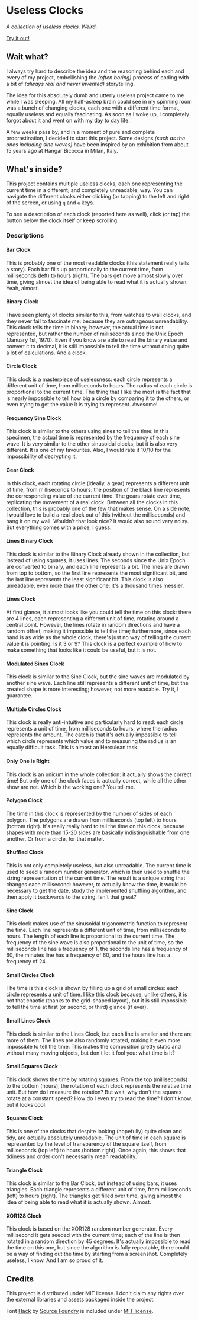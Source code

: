 # Useless Clocks

*A collection of useless clocks. Weird.*

[Try it out!]()

## Wait what?

I always try hard to describe the idea and the reasoning behind each and every of my project, embellishing the *(often boring)* process of coding with a bit of *(always real and never invented)* storytelling.

The idea for this absolutely dumb and utterly useless project came to me while I was sleeping.
All my half-asleep brain could see in my spinning room was a bunch of changing clocks, each one with a different time format, equally useless and equally fascinating.
As soon as I woke up, I completely forgot about it and went on with my day to day life.

A few weeks pass by, and in a moment of pure and complete procrastination, I decided to start this project.
Some designs *(such as the ones including sine waves)* have been inspired by an exhibition from about 15 years ago at Hangar Bicocca in Milan, Italy.

## What's inside?

This project contains multiple useless clocks, each one representing the current time in a different, and completely unreadable, way.
You can navigate the different clocks either clicking (or tapping) to the left and right of the screen, or using `q` and `e` keys.

To see a description of each clock (reported here as well), click (or tap) the button below the clock itself or keep scrolling.

### Descriptions

#### Bar Clock

This is probably one of the most readable clocks (this statement really tells a story). Each bar fills up proportionally to the current time, from milliseconds (left) to hours (right). The bars get move almost slowly over time, giving almost the idea of being able to read what it is actually shown. Yeah, almost.

#### Binary Clock

I have seen plenty of clocks similar to this, from watches to wall clocks, and they never fail to fascinate me: because they are outrageous unreadability. This clock tells the time in binary; however, the actual time is not represented, but rather the number of milliseconds since the Unix Epoch (January 1st, 1970). Even if you know are able to read the binary value and convert it to decimal, it is still impossible to tell the time without doing quite a lot of calculations. And a clock.

#### Circle Clock

This clock is a masterpiece of uselessness: each circle represents a different unit of time, from milliseconds to hours. The radius of each circle is proportional to the current time. The thing that I like the most is the fact that is nearly impossible to tell how big a circle by comparing it to the others, or even trying to get the value it is trying to represent. Awesome!

#### Frequency Sine Clock

This clock is similar to the others using sines to tell the time: in this specimen, the actual time is represented by the frequency of each sine wave. It is very similar to the other sinusoidal clocks, but it is also very different. It is one of my favourites. Also, I would rate it 10/10 for the impossibility of decrypting it.

#### Gear Clock

In this clock, each rotating circle (ideally, a gear) represents a different unit of time, from milliseconds to hours: the position of the black line represents the corresponding value of the current time. The gears rotate over time, replicating the movement of a real clock. Between all the clocks in this collection, this is probably one of the few that makes sense. On a side note, I would love to build a real clock out of this (without the milliseconds) and hang it on my wall. Wouldn't that look nice? It would also sound very noisy. But everything comes with a price, I guess.

#### Lines Binary Clock

This clock is similar to the Binary Clock already shown in the collection, but instead of using squares, it uses lines. The seconds since the Unix Epoch are converted to binary, and each line represents a bit. The lines are drawn from top to bottom, so the first line represents the most significant bit, and the last line represents the least significant bit. This clock is also unreadable, even more than the other one: it's a thousand times messier.

#### Lines Clock

At first glance, it almost looks like you could tell the time on this clock: there are 4 lines, each representing a different unit of time, rotating around a central point. However, the lines rotate in random directions and have a random offset, making it impossible to tell the time; furthermore, since each hand is as wide as the whole clock, there's just no way of telling the current value it is pointing. Is it 3 or 9? This clock is a perfect example of how to make something that looks like it could be useful, but it is not.

#### Modulated Sines Clock

This clock is similar to the Sine Clock, but the sine waves are modulated by another sine wave. Each line still represents a different unit of time, but the created shape is more interesting; however, not more readable. Try it, I guarantee.

#### Multiple Circles Clock

This clock is really anti-intuitive and particularly hard to read: each circle represents a unit of time, from milliseconds to hours, where the radius represents the amount. The catch is that it's actually impossible to tell which circle represents which value and to measuring the radius is an equally difficult task. This is almost an Herculean task.

#### Only One is Right

This clock is an unicum in the whole collection: it actually shows the correct time! But only one of the clock faces is actually correct, while all the other show are not. Which is the working one? You tell me.

#### Polygon Clock

The time in this clock is represented by the number of sides of each polygon. The polygons are drawn from milliseconds (top left) to hours (bottom right). It's really really hard to tell the time on this clock, because shapes with more than 15-20 sides are basically indistinguishable from one another. Or from a circle, for that matter.

#### Shuffled Clock

This is not only completely useless, but also unreadable. The current time is used to seed a random number generator, which is then used to shuffle the string representation of the current time. The result is a unique string that changes each millisecond: however, to actually know the time, it would be necessary to get the date, study the implemented shuffling algorithm, and then apply it backwards to the string. Isn't that great?

#### Sine Clock

This clock makes use of the sinusoidal trigonometric function to represent the time. Each line represents a different unit of time, from milliseconds to hours. The length of each line is proportional to the current time. The frequency of the sine wave is also proportional to the unit of time, so the milliseconds line has a frequency of 1, the seconds line has a frequency of 60, the minutes line has a frequency of 60, and the hours line has a frequency of 24.

#### Small Circles Clock

The time is this clock is shown by filling up a grid of small circles: each circle represents a unit of time. I like this clock because, unlike others, it is not that chaotic (thanks to the grid-shaped layout), but it is still impossible to tell the time at first (or second, or third) glance (if ever).

#### Small Lines Clock

This clock is similar to the Lines Clock, but each line is smaller and there are more of them. The lines are also randomly rotated, making it even more impossible to tell the time. This makes the composition pretty static and without many moving objects, but don't let it fool you: what time is it?

#### Small Squares Clock

This clock shows the time by rotating squares. From the top (milliseconds) to the bottom (hours), the rotation of each clock represents the relative time unit. But how do I measure the rotation? But wait, why don't the squares rotate at a constant speed? How do I even try to read the time? I don't know, but it looks cool.

#### Squares Clock

This is one of the clocks that despite looking (hopefully) quite clean and tidy, are actually absolutely unreadable. The unit of time in each square is represented by the level of transparency of the square itself, from milliseconds (top left) to hours (bottom right). Once again, this shows that tidiness and order don't necessarily mean readability.

#### Triangle Clock

This clock is similar to the Bar Clock, but instead of using bars, it uses triangles. Each triangle represents a different unit of time, from milliseconds (left) to hours (right). The triangles get filled over time, giving almost the idea of being able to read what it is actually shown. Almost.

#### XOR128 Clock

This clock is based on the XOR128 random number generator. Every millisecond it gets seeded with the current time; each of the line is then rotated in a random direction by 45 degrees. It's actually impossible to read the time on this one, but since the algorithm is fully repeatable, there could be a way of finding out the time by starting from a screenshot. Completely useless, I know. And I am so proud of it.

## Credits

This project is distributed under MIT license.
I don't claim any rights over the external libraries and assets packaged inside the project.

Font [Hack](https://sourcefoundry.org/hack/) by [Source Foundry](https://sourcefoundry.org/) is included under [MIT license](https://github.com/source-foundry/Hack/blob/master/LICENSE.md).
